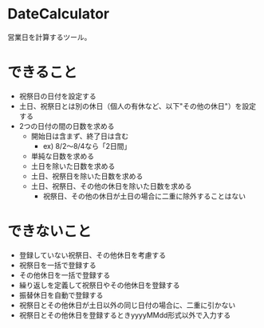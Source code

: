 # DateCalculator
営業日を計算するツール。

# できること
- 祝祭日の日付を設定する
- 土日、祝祭日とは別の休日（個人の有休など、以下"その他の休日"）を設定する
- 2つの日付の間の日数を求める  
  - 開始日は含まず、終了日は含む
    - ex) 8/2～8/4なら「2日間」
  - 単純な日数を求める
  - 土日を除いた日数を求める
  - 土日、祝祭日を除いた日数を求める
  - 土日、祝祭日、その他の休日を除いた日数を求める
    - 祝祭日、その他の休日が土日の場合に二重に除外することはない

# できないこと
- 登録していない祝祭日、その他休日を考慮する
- 祝祭日を一括で登録する
- その他休日を一括で登録する
- 繰り返しを定義して祝祭日やその他休日を登録する
- 振替休日を自動で登録する
- 祝祭日とその他休日が土日以外の同じ日付の場合に、二重に引かない
- 祝祭日とその他休日を登録するときyyyyMMdd形式以外で入力する
